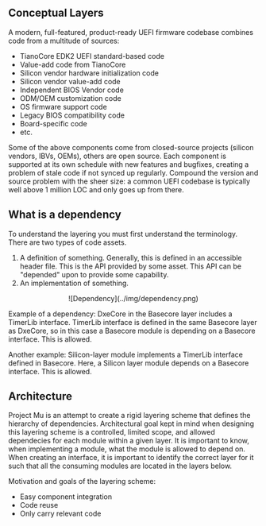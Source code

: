 ## Conceptual Layers

A modern, full-featured, product-ready UEFI firmware codebase combines code from a multitude of sources:

* TianoCore EDK2 UEFI standard-based code  
* Value-add code from TianoCore
* Silicon vendor hardware initialization code
* Silicon vendor value-add code
* Independent BIOS Vendor code
* ODM/OEM customization code
* OS firmware support code
* Legacy BIOS compatibility code
* Board-specific code
* etc.

Some of the above components come from closed-source projects (silicon vendors, IBVs, OEMs), others are open source.  Each component is supported at its own schedule with new features and bugfixes, creating a problem of stale code if not synced up regularly. Compound the version and source problem with the sheer size: a common UEFI codebase is typically well above 1 million LOC and only goes up from there.  

## What is a dependency

To understand the layering you must first understand the terminology.  There are two types of code assets.  

  1. A definition of something.  Generally, this is defined in an accessible header file.  This is the API provided by some asset.  This API can be "depended" upon to provide some capability.
  2. An implementation of something.

<center>![Dependency](../img/dependency.png)</center>

Example of a dependency: DxeCore in the Basecore layer includes a TimerLib interface.  TimerLib interface is defined in the same Basecore layer as DxeCore, so in this case a Basecore module is depending on a Basecore interface. This is allowed.

Another example: Silicon-layer module implements a TimerLib interface defined in Basecore.  Here, a Silicon layer module depends on a Basecore interface. This is allowed.

## Architecture

Project Mu is an attempt to create a rigid layering scheme that defines the hierarchy of dependencies.  Architectural goal kept in mind when designing this layering scheme is a controlled, limited scope, and allowed dependecies for each module within a given layer.  It is important to know, when implementing a module, what the module is allowed to depend on. When creating an interface, it is important to identify the correct layer for it such that all the consuming modules are located in the layers below.

Motivation and goals of the layering scheme:

* Easy component integration
* Code reuse
* Only carry relevant code
